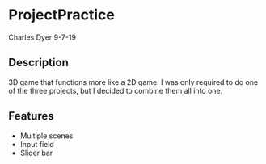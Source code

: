 # ProjectPractice #

Charles Dyer
9-7-19

## Description ##

3D game that functions more like a 2D game. I was only required to do one of the three projects, but I decided to combine them all into one.

## Features ##

* Multiple scenes
* Input field
* Slider bar 

 

